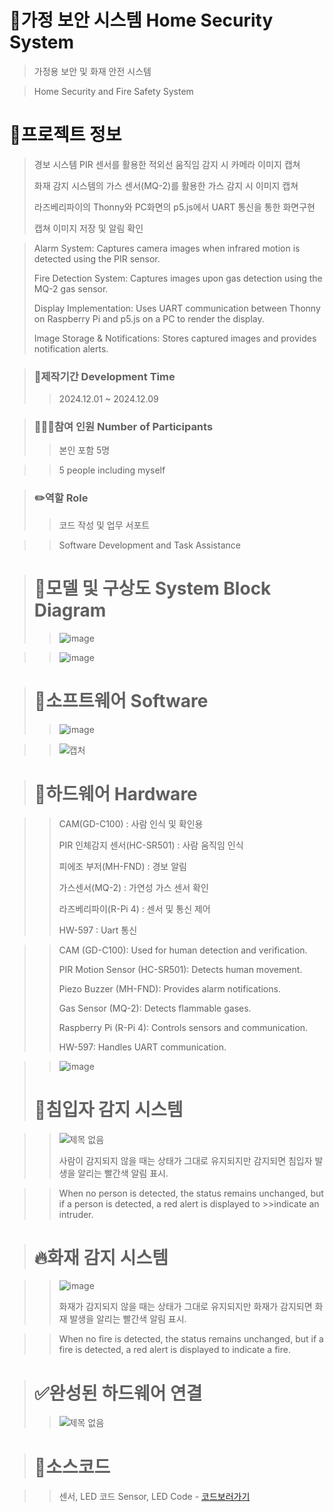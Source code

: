 # 🏡가정 보안 시스템 Home Security System
>
> 가정용 보안 및 화재 안전 시스템



> Home Security and Fire Safety System
>
# 📄프로젝트 정보
>
> 경보 시스템 PIR 센서를 활용한 적외선 움직임 감지 시 카메라 이미지 캡쳐
>
> 화재 감지 시스템의 가스 센서(MQ-2)를 활용한 가스 감지 시 이미지 캡쳐
>
> 라즈베리파이의 Thonny와 PC화면의 p5.js에서 UART 통신을 통한 화면구현
>
> 캡쳐 이미지 저장 및 알림 확인




> Alarm System: Captures camera images when infrared motion is detected using the PIR sensor.
> 
> Fire Detection System: Captures images upon gas detection using the MQ-2 gas sensor.
> 
> Display Implementation: Uses UART communication between Thonny on Raspberry Pi and p5.js on a PC to render the display.
> 
> Image Storage & Notifications: Stores captured images and provides notification alerts.



> ### 📅제작기간 Development Time
>
>>2024.12.01 ~ 2024.12.09


> ### 🧑‍🤝‍🧑참여 인원 Number of Participants
>
>> 본인 포함 5명



>> 5 people including myself


> ### ✏️역할 Role
>
>> 코드 작성 및 업무 서포트



>>Software Development and Task Assistance

> # 🔀모델 및 구상도 System Block Diagram
>
>> ![image](https://github.com/user-attachments/assets/e3dca081-d317-4456-8b60-17dcf7bda263)

>
>> ![image](https://github.com/user-attachments/assets/18fcc6e7-0807-4dc0-a95b-f7232e677d78)




> # 🔡소프트웨어 Software
>> ![image](https://github.com/user-attachments/assets/d4f92356-480e-4d7f-9a55-a3bedadfed33)

>> ![캡처](https://github.com/user-attachments/assets/06878f02-ab06-46c3-bfd2-67ec935dbd87)


> # 🔌하드웨어 Hardware

>> CAM(GD-C100) : 사람 인식 및 확인용
>> 
>> PIR 인체감지 센서(HC-SR501) : 사람 움직임 인식
>> 
>> 피에조 부저(MH-FND) : 경보 알림
>> 
>> 가스센서(MQ-2) : 가연성 가스 센서 확인
>> 
>> 라즈베리파이(R-Pi 4) : 센서 및 통신 제어
>> 
>> HW-597 : Uart 통신



>> CAM (GD-C100): Used for human detection and verification.
>> 
>> PIR Motion Sensor (HC-SR501): Detects human movement.
>> 
>> Piezo Buzzer (MH-FND): Provides alarm notifications.
>> 
>> Gas Sensor (MQ-2): Detects flammable gases.
>> 
>> Raspberry Pi (R-Pi 4): Controls sensors and communication.
>> 
>> HW-597: Handles UART communication.

>> ![image](https://github.com/user-attachments/assets/f158ad70-c17a-4114-bf32-12cada1f8311)
>>
>> 
> # 👮침입자 감지 시스템

>>![제목 없음](https://github.com/user-attachments/assets/692f6601-86ac-4311-b07f-be7b01826baa)
>>
>> 사람이 감지되지 않을 때는 상태가 그대로 유지되지만 감지되면 침입자 발생을 알리는 빨간색 알림 표시.

>>When no person is detected, the status remains unchanged, but if a person is detected, a red alert is displayed to >>indicate an intruder.
>>
>>

> # 🔥화재 감지 시스템

>> ![image](https://github.com/user-attachments/assets/cb4d83c1-c001-48f9-ab4c-963405b9ba86)
>> 
>> 화재가 감지되지 않을 때는 상태가 그대로 유지되지만 화재가 감지되면 화재 발생을 알리는 빨간색 알림 표시.

>> When no fire is detected, the status remains unchanged, but if a fire is detected, a red alert is displayed to indicate a fire.

> # ✅완성된 하드웨어 연결
>
>> ![제목 없음](https://github.com/user-attachments/assets/b0f1f89f-3956-4afb-8d6a-04fe89201003)


> # 🔑소스코드

>>센서, LED 코드 Sensor, LED Code - 
[코드보러가기](https://github.com/rbals5847/HomeSecuritySystem.github.io/blob/main/prj/projact.py)





















